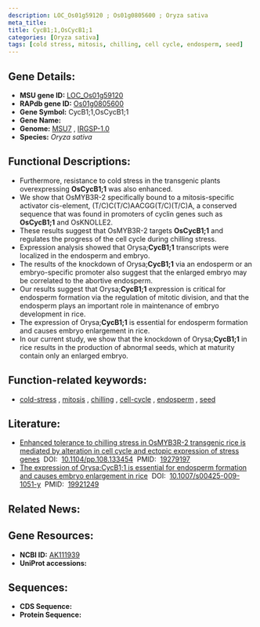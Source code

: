 ```yaml
---
description: LOC_Os01g59120 ; Os01g0805600 ; Oryza sativa
meta_title:
title: CycB1;1,OsCycB1;1
categories: [Oryza sativa]
tags: [cold stress, mitosis, chilling, cell cycle, endosperm, seed]
---
```


## Gene Details:
- **MSU gene ID:** [LOC_Os01g59120](http://rice.uga.edu/cgi-bin/ORF_infopage.cgi?orf=LOC_Os01g59120)  
- **RAPdb gene ID:** [Os01g0805600](https://rapdb.dna.affrc.go.jp/locus/?name=Os01g0805600)  
- **Gene Symbol:** CycB1;1,OsCycB1;1
- **Gene Name:**
- **Genome:**  [MSU7](http://rice.uga.edu/)&nbsp;,&nbsp;[IRGSP-1.0](https://rapdb.dna.affrc.go.jp/download/irgsp1.html)
- **Species:** *Oryza sativa*

## Functional Descriptions:
   - Furthermore, resistance to cold stress in the transgenic plants overexpressing **OsCycB1;1** was also enhanced.
   - We show that OsMYB3R-2 specifically bound to a mitosis-specific activator cis-element, (T/C)C(T/C)AACGG(T/C)(T/C)A, a conserved sequence that was found in promoters of cyclin genes such as **OsCycB1;1** and OsKNOLLE2.
   - These results suggest that OsMYB3R-2 targets **OsCycB1;1** and regulates the progress of the cell cycle during chilling stress.
   - Expression analysis showed that Orysa;**CycB1;1** transcripts were localized in the endosperm and embryo.
   - The results of the knockdown of Orysa;**CycB1;1** via an endosperm or an embryo-specific promoter also suggest that the enlarged embryo may be correlated to the abortive endosperm.
   - Our results suggest that Orysa;**CycB1;1** expression is critical for endosperm formation via the regulation of mitotic division, and that the endosperm plays an important role in maintenance of embryo development in rice.
   - The expression of Orysa;**CycB1;1** is essential for endosperm formation and causes embryo enlargement in rice.
   - In our current study, we show that the knockdown of Orysa;**CycB1;1** in rice results in the production of abnormal seeds, which at maturity contain only an enlarged embryo.

## Function-related keywords:
   - [cold-stress](/tags/cold-stress/)&nbsp;,&nbsp;[mitosis](/tags/mitosis/)&nbsp;,&nbsp;[chilling](/tags/chilling/)&nbsp;,&nbsp;[cell-cycle](/tags/cell-cycle/)&nbsp;,&nbsp;[endosperm](/tags/endosperm/)&nbsp;,&nbsp;[seed](/tags/seed/)

## Literature:
   - [Enhanced tolerance to chilling stress in OsMYB3R-2 transgenic rice is mediated by alteration in cell cycle and ectopic expression of stress genes](https://www.doi.org/10.1104/pp.108.133454)&nbsp;&nbsp;DOI:&nbsp;&nbsp;[10.1104/pp.108.133454](https://www.doi.org/10.1104/pp.108.133454)&nbsp;&nbsp;PMID:&nbsp;&nbsp;[19279197](https://pubmed.ncbi.nlm.nih.gov/19279197/)
   - [The expression of Orysa;CycB1;1 is essential for endosperm formation and causes embryo enlargement in rice](https://www.doi.org/10.1007/s00425-009-1051-y)&nbsp;&nbsp;DOI:&nbsp;&nbsp;[10.1007/s00425-009-1051-y](https://www.doi.org/10.1007/s00425-009-1051-y)&nbsp;&nbsp;PMID:&nbsp;&nbsp;[19921249](https://pubmed.ncbi.nlm.nih.gov/19921249/)

## Related News:

## Gene Resources:
- **NCBI ID:**  [AK111939](http://www.ncbi.nlm.nih.gov/nuccore/AK111939)
- **UniProt accessions:** [](https://www.uniprot.org/uniprotkb//entry)

## Sequences:
- **CDS Sequence:**
- **Protein Sequence:**
